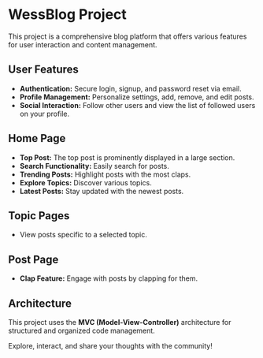 # WessBlog Project

This project is a comprehensive blog platform that offers various features for user interaction and content management.

## User Features
- **Authentication:** Secure login, signup, and password reset via email.
- **Profile Management:** Personalize settings, add, remove, and edit posts.
- **Social Interaction:** Follow other users and view the list of followed users on your profile.

## Home Page
- **Top Post:** The top post is prominently displayed in a large section.
- **Search Functionality:** Easily search for posts.
- **Trending Posts:** Highlight posts with the most claps.
- **Explore Topics:** Discover various topics.
- **Latest Posts:** Stay updated with the newest posts.

## Topic Pages
- View posts specific to a selected topic.

## Post Page
- **Clap Feature:** Engage with posts by clapping for them.

## Architecture
This project uses the **MVC (Model-View-Controller)** architecture for structured and organized code management.

Explore, interact, and share your thoughts with the community!
